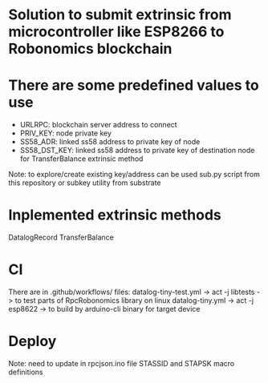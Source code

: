 # Solution to submit extrinsic from microcontroller like ESP8266 to Robonomics blockchain


# There are some predefined values to use
- URLRPC:  blockchain server address to connect
- PRIV_KEY: node private key
- SS58_ADR: linked ss58 address to private key of node
- SS58_DST_KEY: linked ss58 address to private key of destination node for TransferBalance extrinsic method

Note: to explore/create existing key/address can be used sub.py script from this repository or subkey utility from substrate

# Inplemented extrinsic methods
DatalogRecord
TransferBalance

# CI
There are in .github/workflows/ files:
datalog-tiny-test.yml   ->  act -j libtests ->  to test parts of RpcRobonomics library on linux 
datalog-tiny.yml        ->  act -j esp8622  ->  to build by arduino-cli  binary for target device

# Deploy 
Note: need to update in rpcjson.ino file STASSID  and STAPSK  macro definitions


